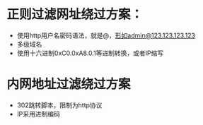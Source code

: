 # 正则过滤网址绕过方案：
- 使用http用户名密码语法，就是@，形如admin@123.123.123.123
- 多级域名
- 使用十六进制0xC0.0xA8.0.1等进制转换，或者IP缩写
# 内网地址过滤绕过方案
- 302跳转脚本，限制为http协议
- IP采用进制编码